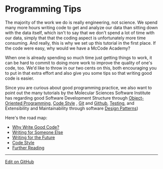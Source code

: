 # Programming Tips

The majority of the work we do is really engineering, not science.
We spend many more hours writing code to get and analyze our data than sitting down with the data itself, which isn't to say that we don't spend a lot of time with our data, simply that that the coding aspect is unfortunately more time consuming.
And really, this is why we set up this tutorial in the first place. If the code were easy, why would we have a McCode Academy?

When one is already spending so much time just getting things to work, it can be hard to commit to doing more work to improve the quality of one's code, too.
We'd like to throw in our two cents on this, both encouraging you to put in that extra effort and also give you some tips so that writing good code is easier.

Since you are curious about good programming practice, we also want to point out the many tutorials by the Molecular Sciences Software Institute has regarding good Software Development Structure through [Object-Oriented Programming](http://education.molssi.org/oop_and_design_patterns/01-Object-Oriented_Programming/index.html), [Code Style](https://education.molssi.org/python-package-best-practices/04-function-style/index.html) , [Git](https://education.molssi.org/python-package-best-practices/02-git/index.html) and [Github](https://education.molssi.org/python-package-best-practices/03-github/index.html), [Testing](https://education.molssi.org/python-package-best-practices/07-testing/index.html), and Extensibility and Maintainability through software [Design Patterns](http://education.molssi.org/oop_and_design_patterns/)) 

Here's the road map:
* [Why Write Good Code?](WhyWriteGoodCode.md)
* [Writing for Someone Else](OtherCentricDesign.md)
* [Writing for the Future](FutureCentricDesign.md)
* [Code Style](DevelopingCodeStyle.md)
* [Further Reading](FurtherReading.md)

---
[Edit on GitHub <i class="fab fa-github" aria-hidden="true"></i>](https://github.com/McCoyGroup/References/edit/gh-pages/McCoy%20Group%20Code%20Academy/ProgrammingTips/index.md)

